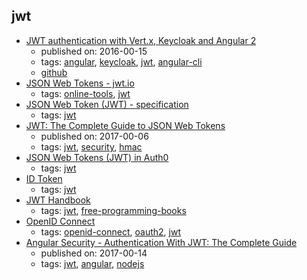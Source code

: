 jwt
---
* [JWT authentication with Vert.x, Keycloak and Angular 2](http://paulbakker.io/java/jwt-keycloak-angular2/)
    * published on: 2016-00-15
    * tags: [angular](../tags/angular.md), [keycloak](../tags/keycloak.md), [jwt](../tags/jwt.md), [angular-cli](../tags/angular-cli.md)
    * [github](https://github.com/paulbakker/vertx-angular2-keycloak-demo)
* [JSON Web Tokens - jwt.io](https://jwt.io/)
    * tags: [online-tools](../tags/online-tools.md), [jwt](../tags/jwt.md)
* [JSON Web Token (JWT) - specification](https://tools.ietf.org/html/rfc7519)
    * tags: [jwt](../tags/jwt.md)
* [JWT: The  Complete Guide to JSON Web Tokens](https://blog.angular-university.io/angular-jwt/)
    * published on: 2017-00-06
    * tags: [jwt](../tags/jwt.md), [security](../tags/security.md), [hmac](../tags/hmac.md)
* [JSON Web Tokens (JWT) in Auth0](https://auth0.com/docs/jwt)
    * tags: [jwt](../tags/jwt.md)
* [ID Token](https://auth0.com/docs/tokens/id-token)
    * tags: [jwt](../tags/jwt.md)
* [JWT Handbook](https://auth0.com/e-books/jwt-handbook)
    * tags: [jwt](../tags/jwt.md), [free-programming-books](../tags/free-programming-books.md)
* [OpenID Connect](https://auth0.com/docs/protocols/oidc)
    * tags: [openid-connect](../tags/openid-connect.md), [oauth2](../tags/oauth2.md), [jwt](../tags/jwt.md)
* [Angular Security - Authentication With JWT: The  Complete Guide](https://blog.angular-university.io/angular-authentication-jwt/)
    * published on: 2017-00-14
    * tags: [jwt](../tags/jwt.md), [angular](../tags/angular.md), [nodejs](../tags/nodejs.md)
